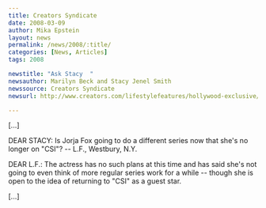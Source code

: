 ```yaml
---
title: Creators Syndicate
date: 2008-03-09
author: Mika Epstein
layout: news
permalink: /news/2008/:title/
categories: [News, Articles]
tags: 2008

newstitle: "Ask Stacy  "
newsauthor: Marilyn Beck and Stacy Jenel Smith  
newssource: Creators Syndicate  
newsurl: http://www.creators.com/lifestylefeatures/hollywood-exclusive/ask-stacy-2008-03-08.html  

---
```


 
[...]

DEAR STACY: Is Jorja Fox going to do a different series now that she's no longer on "CSI"? -- L.F., Westbury, N.Y.

DEAR L.F.: The actress has no such plans at this time and has said she's not going to even think of more regular series work for a while -- though she is open to the idea of returning to "CSI" as a guest star.

[...]  
